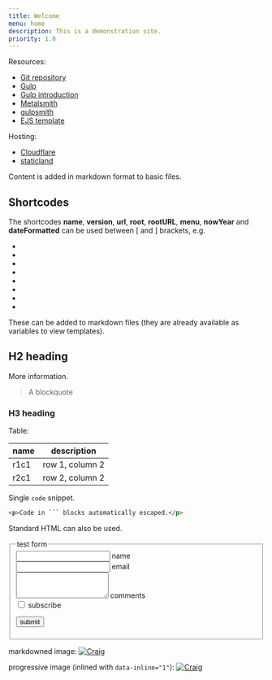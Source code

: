 ```yaml
---
title: Welcome
menu: home
description: This is a demonstration site.
priority: 1.0
---
```


Resources:

* [Git repository](https://github.com/craigbuckler/static-scaffold)
* [Gulp](http://gulpjs.com/)
* [Gulp introduction](https://www.sitepoint.com/introduction-gulp-js/)
* [Metalsmith](http://www.metalsmith.io/)
* [gulpsmith](https://www.npmjs.com/package/gulpsmith)
* [EJS template](http://ejs.co/)

Hosting:

* [Cloudflare](https://www.cloudflare.com/)
* [staticland](https://static.land/)

Content is added in markdown format to basic files.

## Shortcodes
The shortcodes **name**, **version**, **url**, **root**, **rootURL**, **menu**, **nowYear** and **dateFormatted** can be used between [ and ] brackets, e.g.

* [**version**]: [version]
* [**name**]: [name]
* [**menu**]: [menu]
* [**dateFormatted**]: [dateFormatted]
* [**nowYear**]: [nowYear]
* [**url**]: [url]
* [**root**]: [root]
* [**rootURL**]: [rootURL]

These can be added to markdown files (they are already available as variables to view templates).

## H2 heading
More information.

> A blockquote

### H3 heading
Table:

| name | description |
|-|-|
| r1c1 | row 1, column 2 |
| r2c1 | row 2, column 2 |

Single `code` snippet.

```html
<p>Code in ``` blocks automatically escaped.</p>

```

<div id="realcode">
  <p>Standard HTML can also be used.</p>
</div>

<form method="post">

  <fieldset>
    <legend>test form</legend>

  <div class="field">
    <input type="text" id="name" name="name" placeholder="" />
    <label for="name">name</label>
  </div>

  <div class="field">
    <input type="email" id="email" name="email" placeholder="" />
    <label for="email">email</label>
  </div>

  <div class="field tall">
    <textarea id="comments" name="comments" rows="3" cols="20"></textarea>
    <label for="comments">comments</label>
  </div>

  <div class="field">
    <input type="checkbox" id="subscribe" name="subscribe" />
    <label for="subscribe">subscribe</label>
  </div>

  <button type="submit">submit</button>

  </fieldset>

</form>

markdowned image:
[![Craig]([root]images/craig.jpg)]([root]contact/)

progressive image (inlined with `data-inline="1"`):
<a href="[root]images/craig.jpg" class="progressive replace">
  <img src="[root]images/craig-pv.jpg" alt="Craig" class="preview" />
</a>
